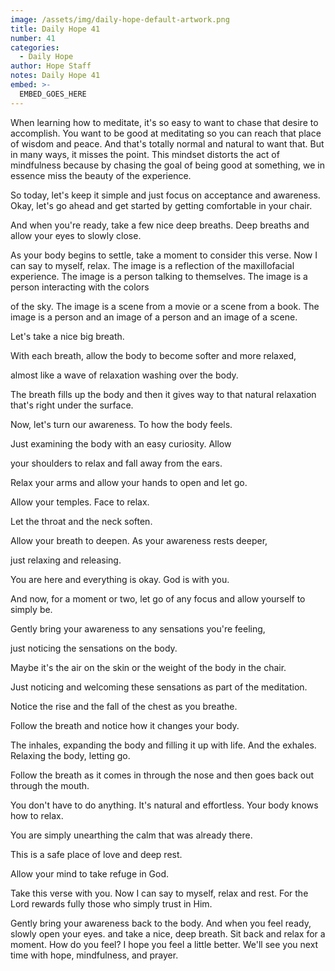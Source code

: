 ```yaml
---
image: /assets/img/daily-hope-default-artwork.png
title: Daily Hope 41
number: 41
categories:
  - Daily Hope
author: Hope Staff
notes: Daily Hope 41
embed: >-
  EMBED_GOES_HERE
---
```

When learning how to meditate, it's so easy to want to chase that desire to accomplish. You want to be good at meditating so you can reach that place of wisdom and peace. And that's totally normal and natural to want that. But in many ways, it misses the point. This mindset distorts the act of mindfulness because by chasing the goal of being good at something, we in essence miss the beauty of the experience.

So today, let's keep it simple and just focus on acceptance and awareness. Okay, let's go ahead and get started by getting comfortable in your chair.

And when you're ready, take a few nice deep breaths. Deep breaths and allow your eyes to slowly close.

As your body begins to settle, take a moment to consider this verse. Now I can say to myself, relax. The image is a reflection of the maxillofacial experience. The image is a person talking to themselves. The image is a person interacting with the colors

of the sky. The image is a scene from a movie or a scene from a book. The image is a person and an image of a person and an image of a scene.

Let's take a nice big breath.

With each breath, allow the body to become softer and more relaxed,

almost like a wave of relaxation washing over the body.

The breath fills up the body and then it gives way to that natural relaxation that's right under the surface.

Now, let's turn our awareness. To how the body feels.

Just examining the body with an easy curiosity. Allow

your shoulders to relax and fall away from the ears.

Relax your arms and allow your hands to open and let go.

Allow your temples. Face to relax.

Let the throat and the neck soften.

Allow your breath to deepen. As your awareness rests deeper,

just relaxing and releasing.

You are here and everything is okay. God is with you.

And now, for a moment or two, let go of any focus and allow yourself to simply be.

Gently bring your awareness to any sensations you're feeling,

just noticing the sensations on the body.

Maybe it's the air on the skin or the weight of the body in the chair.

Just noticing and welcoming these sensations as part of the meditation.

Notice the rise and the fall of the chest as you breathe.

Follow the breath and notice how it changes your body.

The inhales, expanding the body and filling it up with life. And the exhales. Relaxing the body, letting go.

Follow the breath as it comes in through the nose and then goes back out through the mouth.

You don't have to do anything. It's natural and effortless. Your body knows how to relax.

You are simply unearthing the calm that was already there.

This is a safe place of love and deep rest.

Allow your mind to take refuge in God.

Take this verse with you. Now I can say to myself, relax and rest. For the Lord rewards fully those who simply trust in Him.

Gently bring your awareness back to the body. And when you feel ready, slowly open your eyes. and take a nice, deep breath. Sit back and relax for a moment. How do you feel? I hope you feel a little better. We'll see you next time with hope, mindfulness, and prayer.

